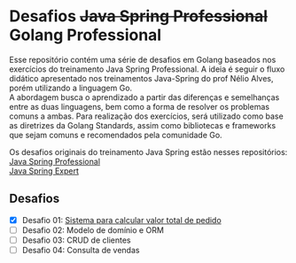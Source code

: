 # Desafios ~~Java Spring Professional~~ Golang Professional

Esse repositório contém uma série de desafios em Golang baseados nos exercícios do treinamento Java Spring Professional.
A ideia é seguir o fluxo didático apresentado nos treinamentos Java-Spring do prof Nélio Alves, porém utilizando a linguagem Go. <br/>
A abordagem busca o aprendizado a partir das diferenças e semelhanças entre as duas linguagens, bem como a forma de resolver os problemas comuns a ambas.
Para realização dos exercícios, será utilizado como base as diretrizes da Golang Standards, assim como bibliotecas e frameworks que sejam comuns e recomendados pela comunidade Go.

Os desafios originais do treinamento Java Spring estão nesses repositórios:<br/> 
[Java Spring Professional](https://github.com/guilchaves/ds-spring-professional/tree/main/desafios)<br/>
[Java Spring Expert](https://github.com/guilchaves/ds-spring-expert/tree/main/desafios)<br/>

## Desafios

- [x] Desafio 01: [Sistema para calcular valor total de pedido](https://github.com/guilchaves/desafios-golang/tree/main/desafio_01)<br/>
- [ ] Desafio 02: Modelo de domínio e ORM<br/>
- [ ] Desafio 03: CRUD de clientes <br/>
- [ ] Desafio 04: Consulta de vendas<br/>
